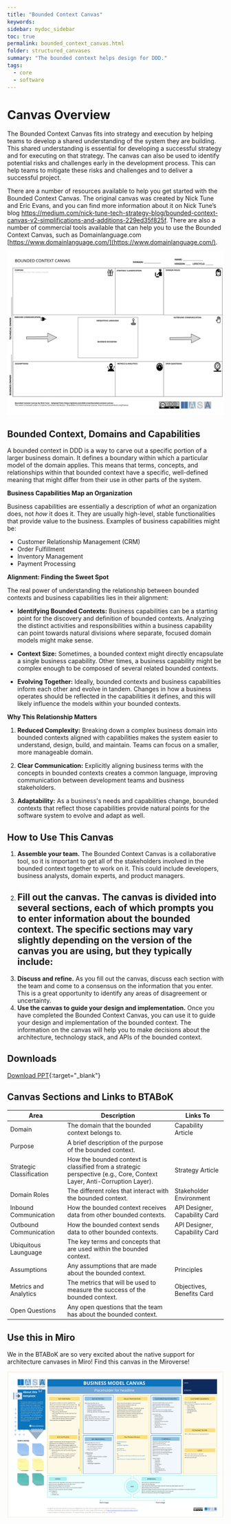 ```yaml
---
title: "Bounded Context Canvas"
keywords: 
sidebar: mydoc_sidebar
toc: true
permalink: bounded_context_canvas.html
folder: structured_canvases
summary: "The bounded context helps design for DDD."
tags: 
  - core
  - software
---
```


# Canvas Overview

The Bounded Context Canvas fits into strategy and execution by helping teams to develop a shared understanding of the system they are building. This shared understanding is essential for developing a successful strategy and for executing on that strategy. The canvas can also be used to identify potential risks and challenges early in the development process. This can help teams to mitigate these risks and challenges and to deliver a successful project.

There are a number of resources available to help you get started with the Bounded Context Canvas. The original canvas was created by Nick Tune and Eric Evans, and you can find more information about it on Nick Tune’s blog https://medium.com/nick-tune-tech-strategy-blog/bounded-context-canvas-v2-simplifications-and-additions-229ed35f825f. There are also a number of commercial tools available that can help you to use the Bounded Context Canvas, such as Domainlanguage.com [https://www.domainlanguage.com/](https://www.domainlanguage.com/).



![image001](media/bounded_context_canvas.svg)

## Bounded Context, Domains and Capabilities

A bounded context in DDD is a way to carve out a specific portion of a larger business domain. It defines a boundary within which a particular model of the domain applies. This means that terms, concepts, and relationships within that bounded context have a specific, well-defined meaning that might differ from their use in other parts of the system.

**Business Capabilities Map an Organization**

Business capabilities are essentially a description of *what* an organization does, not *how* it does it. They are usually high-level, stable functionalities that provide value to the business. Examples of business capabilities might be:

- Customer Relationship Management (CRM)
- Order Fulfillment
- Inventory Management
- Payment Processing

**Alignment: Finding the Sweet Spot**

The real power of understanding the relationship between bounded contexts and business capabilities lies in their alignment:

- **Identifying Bounded Contexts:** Business capabilities can be a starting point for the discovery and definition of bounded contexts. Analyzing the distinct activities and responsibilities within a business capability can point towards natural divisions where separate, focused domain models might make sense.

- **Context Size:** Sometimes, a bounded context might directly encapsulate a single business capability. Other times, a business capability might be complex enough to be composed of several related bounded contexts.

- **Evolving Together:** Ideally, bounded contexts and business capabilities inform each other and evolve in tandem. Changes in how a business operates should be reflected in the capabilities it defines, and this will likely influence the models within your bounded contexts.

**Why This Relationship Matters**

1. **Reduced Complexity:** Breaking down a complex business domain into bounded contexts aligned with capabilities makes the system easier to understand, design, build, and maintain. Teams can focus on a smaller, more manageable domain.

2. **Clear Communication:** Explicitly aligning business terms with the concepts in bounded contexts creates a common language, improving communication between development teams and business stakeholders.

3. **Adaptability:** As a business's needs and capabilities change, bounded contexts that reflect those capabilities provide natural points for the software system to evolve and adapt as well.

## How to Use This Canvas

1. **Assemble your team.** The Bounded Context Canvas is a collaborative tool, so it is important to get all of the stakeholders involved in the bounded context together to work on it. This could include developers, business analysts, domain experts, and product managers.
2. **Fill out the canvas.** The canvas is divided into several sections, each of which prompts you to enter information about the bounded context. The specific sections may vary slightly depending on the version of the canvas you are using, but they typically include:
   - 
3. **Discuss and refine.** As you fill out the canvas, discuss each section with the team and come to a consensus on the information that you enter. This is a great opportunity to identify any areas of disagreement or uncertainty.
4. **Use the canvas to guide your design and implementation.** Once you have completed the Bounded Context Canvas, you can use it to guide your design and implementation of the bounded context. The information on the canvas will help you to make decisions about the architecture, technology stack, and APIs of the bounded context. 
   
   

## Downloads

[Download PPT](media/ppt/business_model_canvas.ppt){:target="_blank"}

## Canvas Sections and Links to BTABoK

| Area                     | Description                                                                                                            | Links To                      |
| ------------------------ | ---------------------------------------------------------------------------------------------------------------------- | ----------------------------- |
| Domain                   | The domain that the bounded context belongs to.                                                                        | Capability Article            |
| Purpose                  | A brief description of the purpose of the bounded context.                                                             |                               |
| Strategic Classification | How the bounded context is classified from a strategic perspective (e.g., Core, Context Layer, Anti-Corruption Layer). | Strategy Article              |
| Domain Roles             | The different roles that interact with the bounded context.                                                            | Stakeholder Environment       |
| Inbound Communication    | How the bounded context receives data from other bounded contexts.                                                     | API Designer, Capability Card |
| Outbound Communication   | How the bounded context sends data to other bounded contexts.                                                          | API Designer, Capability Card |
| Ubiquitous Launguage     | The key terms and concepts that are used within the bounded context.                                                   |                               |
| Assumptions              | Any assumptions that are made about the bounded context.                                                               | Principles                    |
| Metrics and Analytics    | The metrics that will be used to measure the success of the bounded context.                                           | Objectives, Benefits Card     |
| Open Questions           | Any open questions that the team has about the bounded context.                                                        |                               |

## Use this in Miro

We in the BTABoK are so very excited about the native support for architecture canvases in Miro! Find this canvas in the Miroverse!

![Screenshot 2024-03-26 at 18.09.36.png](../../media/d5e48b4098dbddbc08058d0424096488940c33d9.png)